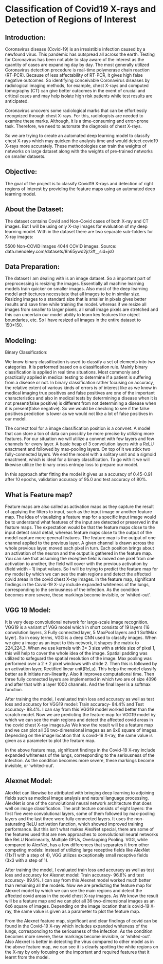 # Classification of Covid19 X-rays and Detection of Regions of Interest

## Introduction:

Coronavirus disease (Covid-19) is an irresistible infection caused by a newfound virus. This pandemic has outspread all across the earth. Testing for Coronavirus has been not able to stay aware of the interest as the quantity of cases are expanding day by day. The most generally utilized Coronavirus detection procedure is real-time polymerase chain reaction (RT-PCR). Because of less affectability of RT-PCR, it gives high false negative outcomes. So identifying conceivable Coronavirus diseases by radiological imaging methods, for example, chest X-rays and computed tomography (CT) can give better outcomes in the event of crucial and critical cases and may help isolate high risk patients while test results are anticipated. 

Coronavirus uncovers some radiological marks that can be effortlessly recognized through chest X-rays. For this, radiologists are needed to examine these marks. Although, it is a  time-consuming and error-prone task. Therefore, we need to automate the diagnosis of chest X-rays.

So we are trying to create an automated deep learning model to classify chest X-rays which may quicken the analysis time and would detect covid19 X-rays more accurately. These methodologies can train the weights of networks on large dataset along with  the weights of pre-trained networks on smaller datasets.


## Objective:

The goal of the project is to classify Covid19 X-rays and detection of right regions of interest by providing the feature maps using an automated deep learning model. 

## About the Dataset:

The dataset contains Covid and Non-Covid cases of both X-ray and CT images. But I will be using only X-ray images for evaluation of my deep learning model. With in the dataset there are two separate sub-folders for X-ray images:

5500 Non-COVID images 
4044 COVID images.
Source: data.mendeley.com/datasets/8h65ywd2jr/3#__sid=js0 

## Data Preparation: 

The dataset I am dealing with is an image dataset. So a important part of preprocessing is resizing the images. Essentially all machine learning models train quicker on smaller images. Also most of the deep learning model architectures necessitate that all images to be in similar size. Resizing images to a standard size that is smaller in pixels gives better results and save time while training the model. whereas if we resize all images from smaller to larger pixels, all small image pixels are stretched and this can uncertain our model ability to learn key features like object boundaries, etc. So I have resized all images in the entire dataset to 150*150.  

## Modeling:

Binary Classification:

We know binary classification is used to classify a set of elements into two categories. It is performed based on a classification rule. Mainly binary classification is applied in real time situations. Most commonly and practically applied in medical testing to determine if a patient is suffering from a disease or not. In binary classification rather focusing on accuracy, the relative extent of various kinds of errors is of interest like as we know in medical imaging true positives and false positives are one of the important characteristics and also in medical tests by determining a disease when it is not present(false positive) is different from not determining a disease when it is present(false negative). So we would be checking to see if the false positives prediction is lower as we would not like a lot of false positives in our model.

The correct tool for a image classification position is a convnet. A model that can store a ton of data can possibly be more precise by utilizing more features. For our situation we will utilize a convnet with few layers and few channels for every layer. A basic heap of 3 convolution layers with a ReLU enactment and followed by max-pooling layers. On top of it we stick two fully-connected layers. We end the model with a solitary unit and a sigmoid enactment, which is ideal for a binary classification. To go with it we will likewise utilize the binary cross entropy loss to prepare our model.

In this approach after fitting the model it gives us a accuracy of 0.45-0.91 after 10 epochs, validation accuracy of 95.0 and test accuracy of 80%.


## What is Feature map? 

Feature maps are also called as activation maps as they capture the result of applying the filters to input, such as the input image or another feature map. The idea of visualizing a feature map for a specific input image would be to understand what features of the input are detected or preserved in the feature maps. The expectation would be that the feature maps close to the input detect small detail, whereas feature maps close to the output of the model capture more general features. The feature map is the output of one channel applied to the previous layer. A given channel is drawn across the whole previous layer, moved each pixel in turn. Each position brings about an activation of the neuron and the output is gathered in the feature map. You can see that assuming the receptive field is moved one pixel from one activation to another, the field will cover with the previous activation by (field width - 1) input values. 
So I will be trying to predict the feature map for my model by which we can see the main regions and detect the affected covid areas in the covid chest X-ray images. In the  feature map, significant findings in the Covid-19 X-ray include expanded whiteness of the lungs, corresponding to the seriousness of the infection. As the condition becomes more severe, these markings become invisible, or ‘whited-out’. 

## VGG 19 Model:

It is very deep convolutional network for large-scale image recognition. VGG19 is a variant of VGG model which in short consists of 19 layers (16 convolution layers, 3 Fully connected layer, 5 MaxPool layers and 1 SoftMax layer). So in easy terms, VGG is a deep CNN used to classify images. When we give a image as an input to this network, it shapes the matrix to 224,224,3. When we use kernels with 3* 3 size with a stride size of pixel 1, this will help to cover the whole idea of the image. Spatial padding was utilized to safeguard the spatial resolution of the image. Max pooling was performed over a 2 * 2 pixel windows with stride 2. Then this is followed by an activation layer, Rectified linear unit(ReLu). This helps the model classify better as it initiate non-linearity. Also it improves computational time. Then three fully connected layers are implemented in which two are of size 4096 and after that with a layer 1000 channels. And the final layer is a softmax function. 

After training the model,  I evaluated train loss and accuracy as well as test loss and accuracy for VGG19 model: Train accuracy- 84.4% and Test accuracy- 88.4%.
I can say from this VGG19 model worked better than the scratch model. Now we are predicting the feature map for VGG19 model by which we can see the main regions and detect the affected covid areas in the covid chest X-ray images.As We know the result will be a feature map and we can plot all 36 two-dimensional images as an 6x6 square of images. Depending on the image location that is covid-19 X-ray, the same value is given as a parameter to plot the feature map. 

In the above feature map, significant findings in the Covid-19 X-ray include expanded whiteness of the lungs, corresponding to the seriousness of the infection. As the condition becomes more severe, these markings become invisible, or ‘whited-out’.

## Alexnet Model:

AlexNet can likewise be attributed with bringing deep learning to adjoining fields such as medical image analysis and natural language processing. AlexNet is one of the convolutional neural network architecture that does well on image classification. The architecture consists of eight layers: the first five were convolutional layers, some of them followed by max-pooling layers and the last three were fully connected layers. It uses the non-saturating ReLU activation function, which showed improved training performance. But this isn’t what makes AlexNet special, there are some of the features used that are new approaches to convolutional neural networks like ReLU Nonlinearity, Multiple GPUs, Overlapping Pooling. VGG, while compared to AlexNet, has a few differences that separates it from other competing models: instead of utilizing large receptive fields like AlexNet (11x11 with a step of 4), VGG utilizes exceptionally small receptive fields (3x3 with a step of 1).

After training the model,  I evaluated train loss and accuracy as well as test loss and accuracy for Alexnet model: Train accuracy- 96.8% and test accuracy- 89.9%.
I can say from this Alexnet model worked much better than remaining all the models. Now we are predicting the feature map for Alexnet model by which we can see the main regions and detect the affected covid areas in the covid chest X-ray images. As We know the result will be a feature map and we can plot all 36 two-dimensional images as an 6x6 square of images. Depending on the image location that is covid-19 X-ray, the same value is given as a parameter to plot the feature map.

From the Alexnet feature map, significant and clear findings of covid can be found in the Covid-19 X-ray which includes expanded whiteness of the lungs, corresponding to the seriousness of the infection. As the condition becomes more severe, these markings become invisible, or ‘whited-out’. Also Alexnet is better in detecting the virus compared to other model as in the above feature map, we can see it is clearly spotting the white regions on the X-ray by only focusing on the important and required features that it learnt from the model. 




